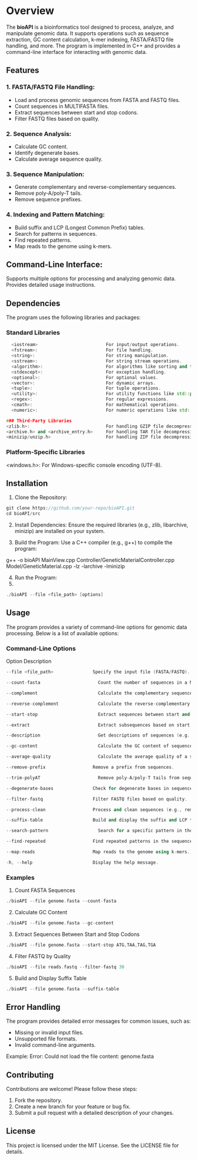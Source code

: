 # Overview

The **bioAPI** is a bioinformatics tool designed to process, analyze, and manipulate genomic data. It supports operations such as sequence extraction, GC content calculation, k-mer indexing, FASTA/FASTQ file handling, and more. The program is implemented in C++ and provides a command-line interface for interacting with genomic data.

## Features

### 1. FASTA/FASTQ File Handling:

- Load and process genomic sequences from FASTA and FASTQ files.
- Count sequences in MULTIFASTA files.
- Extract sequences between start and stop codons.
- Filter FASTQ files based on quality.

### 2. Sequence Analysis:

- Calculate GC content.
- Identify degenerate bases.
- Calculate average sequence quality.

### 3. Sequence Manipulation:

- Generate complementary and reverse-complementary sequences.
- Remove poly-A/poly-T tails.
- Remove sequence prefixes.

### 4. Indexing and Pattern Matching:

- Build suffix and LCP (Longest Common Prefix) tables.
- Search for patterns in sequences.
- Find repeated patterns.
- Map reads to the genome using k-mers.

## Command-Line Interface:

Supports multiple options for processing and analyzing genomic data.
Provides detailed usage instructions.

## Dependencies
The program uses the following libraries and packages:

### Standard Libraries
```cpp
  <iostream>                          For input/output operations.
  <fstream>:                          For file handling.
  <string>:                           For string manipulation.
  <sstream>:                          For string stream operations.
  <algorithm>:                        For algorithms like sorting and transformations.
  <stdexcept>:                        For exception handling.
  <optional>:                         For optional values.
  <vector>:                           For dynamic arrays.
  <tuple>:                            For tuple operations.
  <utility>:                          For utility functions like std::pair.
  <regex>:                            For regular expressions.
  <cmath>:                            For mathematical operations.
  <numeric>:                          For numeric operations like std::iota.

### Third-Party Libraries
<zlib.h>:                             For handling GZIP file decompression.
<archive.h> and <archive_entry.h>     For handling TAR file decompression.
<minizip/unzip.h>                     For handling ZIP file decompression.
```

### Platform-Specific Libraries
<windows.h>: For Windows-specific console encoding (UTF-8).

## Installation
1. Clone the Repository:

```cpp
git clone https://github.com/your-repo/bioAPI.git 
cd bioAPI/src
```
2. Install Dependencies: Ensure the required libraries (e.g., zlib, libarchive, minizip) are installed on your system.

3. Build the Program: Use a C++ compiler (e.g., g++) to compile the program:

g++ -o bioAPI MainView.cpp Controller/GeneticMaterialController.cpp Model/GeneticMaterial.cpp -lz -larchive -lminizip

4. Run the Program:
5. 
```cpp
./bioAPI --file <file_path> [options]
```

## Usage
The program provides a variety of command-line options for genomic data processing. Below is a list of available options:

### Command-Line Options
Option	                         Description
```cpp
--file <file_path>	             Specify the input file (FASTA/FASTQ).

--count-fasta	                   Count the number of sequences in a MULTIFASTA file.

--complement	                   Calculate the complementary sequence.

--reverse-complement	           Calculate the reverse-complementary sequence.

--start-stop	                   Extract sequences between start and stop codons.

--extract	                       Extract subsequences based on start, length, and sequence ID.

--description	                   Get descriptions of sequences (e.g., ID, species, length).

--gc-content	                   Calculate the GC content of sequences.

--average-quality	               Calculate the average quality of a sequence.

--remove-prefix	                 Remove a prefix from sequences.

--trim-polyAT	                   Remove poly-A/poly-T tails from sequences.

--degenerate-bases	             Check for degenerate bases in sequences.

--filter-fastq	                 Filter FASTQ files based on quality.

--process-clean	                 Process and clean sequences (e.g., remove poly-A/T, filter by quality).

--suffix-table	                 Build and display the suffix and LCP tables.

--search-pattern	               Search for a specific pattern in the sequence.

--find-repeated	                 Find repeated patterns in the sequence.

--map-reads	                     Map reads to the genome using k-mers.

-h, --help	                     Display the help message.

```
### Examples

1. Count FASTA Sequences
```cpp
./bioAPI --file genome.fasta --count-fasta
```
2. Calculate GC Content

```cpp
./bioAPI --file genome.fasta --gc-content
```
3. Extract Sequences Between Start and Stop Codons
```cpp
./bioAPI --file genome.fasta --start-stop ATG,TAA,TAG,TGA
```
4. Filter FASTQ by Quality
```cpp
./bioAPI --file reads.fastq --filter-fastq 30
```
5. Build and Display Suffix Table
```cpp
./bioAPI --file genome.fasta --suffix-table
```

## Error Handling
The program provides detailed error messages for common issues, such as:

- Missing or invalid input files.
- Unsupported file formats.
- Invalid command-line arguments.

Example:
Error: Could not load the file content: genome.fasta

## Contributing
Contributions are welcome! Please follow these steps:

1. Fork the repository.
2. Create a new branch for your feature or bug fix.
3. Submit a pull request with a detailed description of your changes.

## License
This project is licensed under the MIT License. See the LICENSE file for details.

